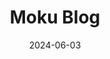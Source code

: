 ---
title: Moku Blog
description: let people know what you're eating!
url: https://moku.blog/
date: 2024-06-03
rss: true
tags:
    - tool
    - blog
    - food
---